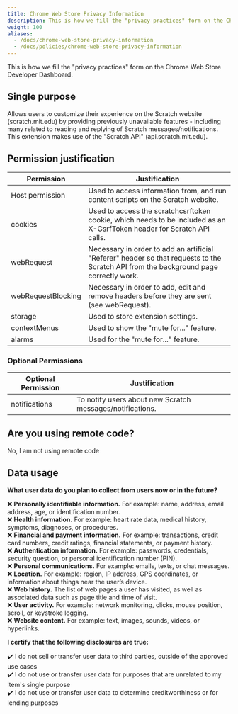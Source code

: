 ```yaml
---
title: Chrome Web Store Privacy Information
description: This is how we fill the "privacy practices" form on the Chrome Web Store Developer Dashboard.
weight: 100
aliases:
  - /docs/chrome-web-store-privacy-information
  - /docs/policies/chrome-web-store-privacy-information
---
```


This is how we fill the "privacy practices" form on the Chrome Web Store Developer Dashboard.

## Single purpose
Allows users to customize their experience on the Scratch website (scratch.mit.edu) by providing previously unavailable features - including many related to reading and replying of Scratch messages/notifications. This extension makes use of the "Scratch API" (api.scratch.mit.edu).

## Permission justification
| Permission                  | Justification                                                                                                                         |
|-----------------------------|---------------------------------------------------------------------------------------------------------------------------------------|
| Host permission | Used to access information from, and run content scripts on the Scratch website.                                                        |
| cookies                     | Used to access the scratchcsrftoken cookie, which needs to be included as an X-CsrfToken header for Scratch API calls.                |
| webRequest                  | Necessary in order to add an artificial "Referer" header so that requests to the Scratch API from the background page correctly work. |
| webRequestBlocking          | Necessary in order to add, edit and remove headers before they are sent (see webRequest).                                                                                                                 |
| storage                     | Used to store extension settings.                                                                                                     |
| contextMenus                | Used to show the "mute for..." feature.  
| alarms                      | Used for the "mute for..." feature.

### Optional Permissions
| Optional Permission | Justification |
| -------------------- | ------------- |
| notifications | To notify users about new Scratch messages/notifications. |

## Are you using remote code?
No, I am not using remote code

## Data usage

**What user data do you plan to collect from users now or in the future?**

❌ **Personally identifiable information.** For example: name, address, email address, age, or identification number.  
❌ **Health information.** For example: heart rate data, medical history, symptoms, diagnoses, or procedures.  
❌ **Financial and payment information.** For example: transactions, credit card numbers, credit ratings, financial statements, or payment history.  
❌ **Authentication information.** For example: passwords, credentials, security question, or personal identification number (PIN).  
❌ **Personal communications.** For example: emails, texts, or chat messages.  
❌ **Location.** For example: region, IP address, GPS coordinates, or information about things near the user’s device.  
❌ **Web history.** The list of web pages a user has visited, as well as associated data such as page title and time of visit.  
❌ **User activity.** For example: network monitoring, clicks, mouse position, scroll, or keystroke logging.  
❌ **Website content.** For example: text, images, sounds, videos, or hyperlinks.

**I certify that the following disclosures are true:**

✔️ I do not sell or transfer user data to third parties, outside of the approved use cases  
✔️ I do not use or transfer user data for purposes that are unrelated to my item's single purpose  
✔️ I do not use or transfer user data to determine creditworthiness or for lending purposes